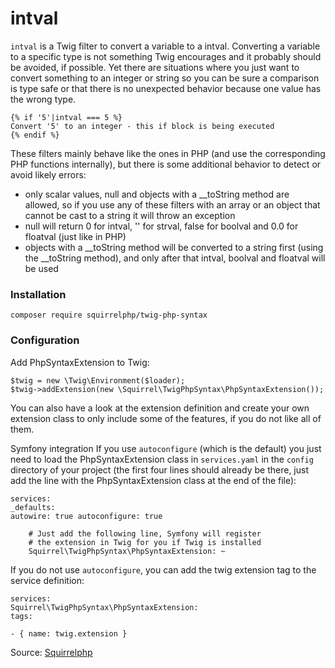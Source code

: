 # intval

`intval` is a Twig filter to convert a variable to a intval. Converting a variable to a specific type is not
something Twig encourages and it probably should be avoided, if possible. Yet there are situations where you just want
to convert something to an integer or string so you can be sure a comparison is type safe or that there is no unexpected
behavior because one value has the wrong type.

```twig
{% if '5'|intval === 5 %}
Convert '5' to an integer - this if block is being executed
{% endif %}
```

These filters mainly behave like the ones in PHP (and use the corresponding PHP functions internally), but there is some
additional behavior to detect or avoid likely errors:

- only scalar values, null and objects with a __toString method are allowed, so if you use any of these filters with an
  array or an object that cannot be cast to a string it will throw an exception
- null will return 0 for intval, '' for strval, false for boolval and 0.0 for floatval (just like in PHP)
- objects with a __toString method will be converted to a string first (using the __toString method), and only after
  that intval, boolval and floatval will be used

### Installation

```shell
composer require squirrelphp/twig-php-syntax
```

### Configuration

Add PhpSyntaxExtension to Twig:

```twig
$twig = new \Twig\Environment($loader);
$twig->addExtension(new \Squirrel\TwigPhpSyntax\PhpSyntaxExtension());
```

You can also have a look at the extension definition and create your own extension class to only include some of the
features, if you do not like all of them.

Symfony integration If you use `autoconfigure` (which is the default) you just need to load the PhpSyntaxExtension class
in `services.yaml` in the `config` directory of your project (the first four lines should already be there, just add the
line with the PhpSyntaxExtension class at the end of the file):

```twig
services:
_defaults:
autowire: true autoconfigure: true

    # Just add the following line, Symfony will register
    # the extension in Twig for you if Twig is installed
    Squirrel\TwigPhpSyntax\PhpSyntaxExtension: ~
```

If you do not use `autoconfigure`, you can add the twig extension tag to the service definition:

```twig
services:
Squirrel\TwigPhpSyntax\PhpSyntaxExtension:
tags:

- { name: twig.extension }
```

Source: [Squirrelphp](https://github.com/squirrelphp/twig-php-syntax)